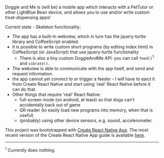Doggie and Me is (will be) a mobile app which interacts with a PetTutor or other LightBlue Bean device, and allows you to use and/or write custom treat-dispensing apps!

Current state - Skeleton functionality:
- The app has a built-in webview, which in turn has the jquery-turtle library and CoffeeScript enabled.
- it is possible to write custom short programs (by editing index.html) in CoffeeScript (or JavaScript) that use jquery-turtle functionality
  - There is also a tiny custom DoggieAndMe API: you can call ```feed()```<sup>1</sup> and ```vibrate()```.
- The webview is able to communicate with the app itself, and send and request information.
- the app cannot yet connect to or trigger a feeder - I will have to eject it from Create React Native and start using 'real' React Native before it can do that.
- Other things that require 'real' React Native:
  - full-screen mode (on android, at least) so that dogs can't accidentally back out of game
  - QR reader (to easily load new programs into memory, when that is useful)
  - (probably) using other device sensors, e.g. sound, accelerometer.


This project was bootstrapped with [Create React Native App](https://github.com/react-community/create-react-native-app).
The most recent version of the Create React Native App guide is available [here](https://github.com/react-community/create-react-native-app/blob/master/react-native-scripts/template/README.md).

---
<sup>1</sup> Currently does nothing.